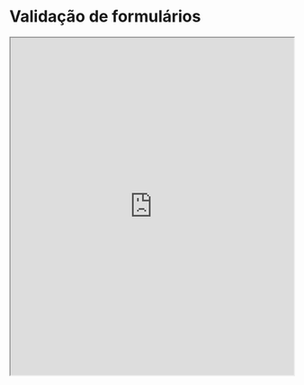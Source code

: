 # Validação de formulários

<iframe src="https://embed.plnkr.co/DoYAoRRH1eq3QpwXwu3F/preview" width="100%" height="600"></iframe>
